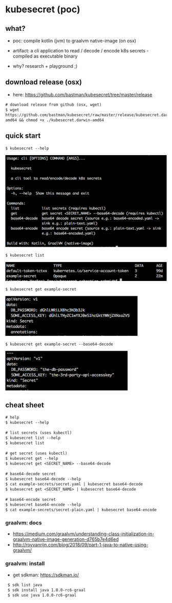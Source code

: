 # kubesecret (poc)

## what?
- poc: compile kotlin (jvm) to graalvm native-image (on osx)
- artifact: a cli application to read / decode / encode k8s secrets - compiled as executable binary

- why? research + playground ;)

## download release (osx)

- here: https://github.com/bastman/kubesecret/tree/master/release

```
# download release from github (osx, wget)
$ wget https://github.com/bastman/kubesecret/raw/master/release/kubesecret.darwin-amd64 && chmod +x ./kubesecret.darwin-amd64
```

## quick start
```
$ kubesecret --help
```
![Alt text](docs/kubesecret_help.png?raw=true "screenshot")

```
$ kubesecret list
```
![Alt text](docs/kubesecret_list.png?raw=true "screenshot")

```
$ kubesecret get example-secret
```
![Alt text](docs/kubesecret_get.png?raw=true "screenshot")

```
$ kubesecret get example-secret --base64-decode
```
![Alt text](docs/kubesecret_get_and_decode.png?raw=true "screenshot")



## cheat sheet 

```
# help
$ kubesecret --help

# list secrets (uses kubectl)
$ kubesecret list --help
$ kubesecret list

# get secret (uses kubectl)
$ kubesecret get --help
$ kubesecret get <SECRET_NAME> --base64-decode

# base64-decode secret
$ kubesecret base64-decode --help
$ cat example-secrets/secret.yaml | kubesecret base64-decode
$ kubesecret get <SECRET_NAME> | kubesecret base64-decode

# base64-encode secret
$ kubesecret base64-encode --help
$ cat example-secrets/secret-plain.yaml | kubesecret base64-encode

```



### graalvm: docs
- https://medium.com/graalvm/understanding-class-initialization-in-graalvm-native-image-generation-d765b7e4d6ed
- http://royvanrijn.com/blog/2018/09/part-1-java-to-native-using-graalvm/

### graalvm: install
- get sdkman: https://sdkman.io/

```
 $ sdk list java
 $ sdk install java 1.0.0-rc6-graal
 $ sdk use java 1.0.0-rc6-graal
```